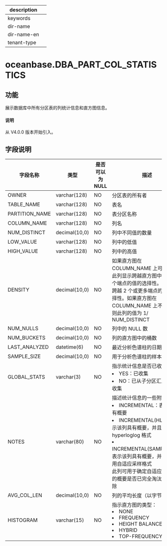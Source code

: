 |description||
|---|---|
|keywords||
|dir-name||
|dir-name-en||
|tenant-type||

# oceanbase.DBA_PART_COL_STATISTICS

## 功能

展示数据库中所有分区表的列统计信息和直方图信息。

<main id="notice" type='explain'>
  <h4>说明</h4>
  <p>从 V4.0.0 版本开始引入。</p>
</main>

## 字段说明

| 字段名称 | 类型 | 是否可以为 NULL | 描述 |
| --- | --- | --- | --- |
| OWNER | varchar(128) | NO | 分区表的所有者 |
| TABLE_NAME | varchar(128) | NO | 表名 |
| PARTITION_NAME | varchar(128) | NO | 表分区名称 |
| COLUMN_NAME | varchar(128) | NO | 列名 |
| NUM_DISTINCT | decimal(10,0) | NO | 列中不同值的数量 |
| LOW_VALUE | varchar(128) | NO | 列中的低值 |
| HIGH_VALUE | varchar(128) | NO | 列中的高值 |
| DENSITY | decimal(10,0) | NO | 如果直方图在 COLUMN_NAME 上可用，则此列显示跨越直方图中少于 2 个端点的值的选择性。它不代表跨越 2 个或更多端点的值的选择性。如果直方图在 COLUMN_NAME 上不可用，则此列的值为 1/ NUM_DISTINCT |
| NUM_NULLS | decimal(10,0) | NO | 列中的 NULL 数 |
| NUM_BUCKETS | decimal(10,0) | NO | 列的直方图中的桶数 |
| LAST_ANALYZED | datetime(6) | NO | 最近分析色谱柱的日期 |
| SAMPLE_SIZE | decimal(10,0) | NO | 用于分析色谱柱的样本量 |
| GLOBAL_STATS | varchar(3) | NO | 指示统计信息是否已收集：<li>YES：已收集<li>NO：已从子分区汇总或者未收集|
| NOTES | varchar(80) | NO | 描述统计信息的一些附加属性：<li>INCREMENTAL：表示该列有概要<li>INCREMENTAL(HLL)：表示该列具有概要，并且概要采用 hyperloglog 格式<li>INCREMENTAL(SAMPLING)：表示该列具有概要，并且概要采用自适应采样格式<br>此列可用于确定自适应采样格式的概要是否已完全淘汰并正确清除 |
| AVG_COL_LEN | decimal(10,0) | NO | 列的平均长度（以字节为单位） |
| HISTOGRAM | varchar(15) | NO | 指示直方图的类型：<li>NONE<li>FREQUENCY<li>HEIGHT BALANCED<li>HYBRID<li>TOP-FREQUENCY |
